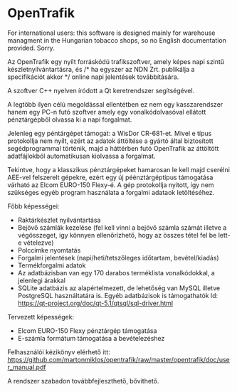 

OpenTrafik
================================


For international users: this software is designed mainly for warehouse managment in the Hungarian tobacco shops, so no English documentation provided. Sorry. 


Az OpenTrafik egy nyílt forráskódú trafikszoftver, amely képes napi szintű készletnyilvántartásra, és /* ha egyszer az NDN Zrt. publikálja a specifikációt akkor */ online napi jelentések továbbítására.

A szoftver C++ nyelven íródott a Qt keretrendszer segítségével. 

A legtöbb ilyen célú megoldással ellentétben ez nem egy kasszarendszer hanem egy PC-n futó szoftver amely egy vonalkódolvasóval ellátott pénztárgépből olvassa ki a napi forgalmat. 

Jelenleg egy péntárgépet támogat: a WisDor CR-681-et. Mivel e típus protokollja nem nyílt, ezért az adatok áttöltése a gyártó által biztosított segédprogrammal történik, majd a háttérben futó OpenTrafik az áttöltött adatfájlokból automatikusan kiolvassa a forgalmat. 

Tekintve, hogy a klasszikus pénztárgépeket hamarosan le kell majd cserélni AEE-vel felszerelt gépekre, ezért egy új péénztárgéptípus támogatása várható az Elcom EURO-150 Flexy-é. A gép protokollja nyitott, így nem szükséges egyéb program használata a forgalmi adataok letöltéséhez. 

Főbb képességei:
 * Raktárkészlet nyilvántartása
 * Bejövő számlák kezelése (fel kell vinni a bejövő számla számát illetve a végösszeget, így könnyen ellenőrízhető, hogy az összes tétel fel be lett-e vételezve)
 * Polccímke nyomtatás
 * Forgalmi jelentések (napi/heti/tetszőleges időtartam, bevétel/kiadás)
 * Termékforgalmi adatok
 * Az adatbázisban van egy 170 darabos terméklista vonalkódokkal, a jelenlegi árakkal
 * SQLite adatbázis az alapértelmezett, de lehetőség van MySQL illetve PostgreSQL használtatára is. Egyéb adatbázisok is támogathatók ld: https://qt-project.org/doc/qt-5.1/qtsql/sql-driver.html
 
Tervezett képességek:
 * Elcom EURO-150 Flexy pénztárgép támogatása
 * E-számla formátum támogatása a bevételezéshez
 
Felhasználói kézikönyv elérhető itt:
https://github.com/martonmiklos/opentrafik/raw/master/opentrafik/doc/user_manual.pdf
 
A rendszer szabadon továbbfejleszthető, bővíthető. 